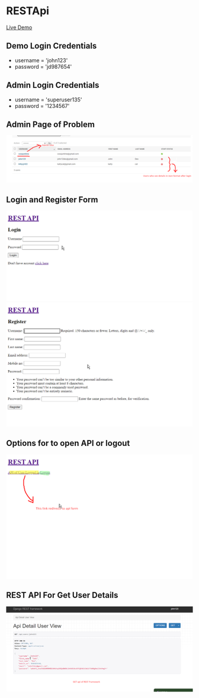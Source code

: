 # RESTApi

<a href="http://bhanuprasad1999.pythonanywhere.com/">Live Demo</a>

## Demo Login Credentials 
- username = 'john123'
- password = 'jd987654'

## Admin Login Credentials
- username = 'superuser135'
- password = '1234567'

## Admin Page of Problem
<img src="https://github.com/bhanuprasad2607/rest-api/blob/main/images/admin-1.png">

## Login and Register Form
<img src="https://github.com/bhanuprasad2607/rest-api/blob/main/images/login.png">
<img src="https://github.com/bhanuprasad2607/rest-api/blob/main/images/register.png">

## Options for to open API or logout
<img src="https://github.com/bhanuprasad2607/rest-api/blob/main/images/home.png">

## REST API For Get User Details
<img src="https://github.com/bhanuprasad2607/rest-api/blob/main/images/api-form.png">
